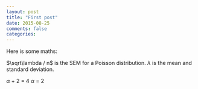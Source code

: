 ```yaml
---
layout: post
title: "First post"
date: 2015-08-25
comments: false
categories:
---
```


Here is some maths:

$\sqrt\lambda / n$ is the SEM for a Poisson distribution.
$\lambda$ is the mean and standard deviation.

$\alpha$ + 2 = 4
$\alpha$ = 2
